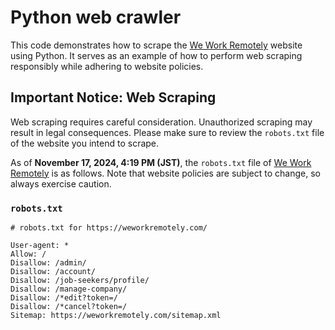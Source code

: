 # Python web crawler
This code demonstrates how to scrape the [We Work Remotely](https://weworkremotely.com/) website using Python. It serves as an example of how to perform web scraping responsibly while adhering to website policies.

## Important Notice: Web Scraping
Web scraping requires careful consideration. Unauthorized scraping may result in legal consequences. 
Please make sure to review the `robots.txt` file of the website you intend to scrape.

As of **November 17, 2024, 4:19 PM (JST)**, the `robots.txt` file of [We Work Remotely](https://weworkremotely.com/) is as follows. Note that website policies are subject to change, so always exercise caution.

### `robots.txt`
```
# robots.txt for https://weworkremotely.com/

User-agent: *
Allow: /
Disallow: /admin/
Disallow: /account/
Disallow: /job-seekers/profile/
Disallow: /manage-company/
Disallow: /*edit?token=/
Disallow: /*cancel?token=/
Sitemap: https://weworkremotely.com/sitemap.xml
```
